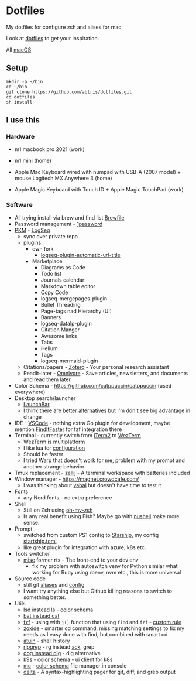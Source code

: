 # Dotfiles

My dotfiles for configure zsh and alises for mac

Look at [dotfiles](https://dotfiles.github.io/) to get your inspiration.

All [macOS](https://github.com/mathiasbynens/dotfiles/blob/master/.macos)

## Setup

```
mkdir -p ~/bin
cd ~/bin
git clone https://github.com/abtris/dotfiles.git
cd dotfiles
sh install
```

## I use this

### Hardware

- m1 macbook pro 2021 (work)
- m1 mini (home)

- Apple Mac Keyboard wired with numpad with USB-A (2007 model)  + mouse Logitech MX Anywhere 3 (home)
- Apple Magic Keyboard with Touch ID + Apple Magic TouchPad (work)

### Software

- All trying install via brew and find list [Brewfile](Brewfile)
- Password management - [1password](https://1password.com/)
- [PKM](https://en.wikipedia.org/wiki/Personal_knowledge_management) - [LogSeq](https://logseq.com/)
  - sync over private repo
  - plugins:
    - own fork
      - [logseq-plugin-automatic-url-title](https://github.com/abtris/logseq-plugin-automatic-url-title)
    - Marketplace
      - Diagrams as Code
      - Todo list
      - Journals calendar
      - Markdown table editor
      - Copy Code
      - logseq-mergepages-plugin
      - Bullet Threading
      - Page-tags nad Hierarchy (UI)
      - Banners
      - logseq-datalp-plugin
      - Citation Manger
      - Awesome links
      - Tabs
      - Helium
      - Tags
      - logseq-mermaid-plugin
  - Citations/papers - [Zotero](https://www.zotero.org/) - Your personal research assistant
  - ReadIt-later - [Omnivore](https://omnivore.app/) - Save articles, newsletters, and documents and read them later 
- Color Schema - https://github.com/catppuccin/catppuccin (used everywhere)
- Desktop search/launcher
  - [LaunchBar](https://www.obdev.at/products/launchbar/index.html)
  - I think there are [better alternatives](https://www.raycast.com/) but I'm don't see big advantage in change
- IDE - [VSCode](https://code.visualstudio.com/) - nothing extra Go plugin for development, maybe mention [FindItFaster](https://marketplace.visualstudio.com/items?itemName=TomRijndorp.find-it-faster) for fzf integration there
- Terminal - currently switch from [iTerm2](https://iterm2.com/) to [WezTerm](https://wezfurlong.org/wezterm/index.html) 
    - WezTerm is multiplatform
    - I like lua for [configuration](./wezterm/wezterm.lua)
    - Should be faster
    - I tried Warp that doesn't work for me, problem with my prompt and another strange behavior
- Tmux replacement - [zellij](https://zellij.dev/) - A terminal workspace with batteries included
- Window manager - https://magnet.crowdcafe.com/
  - I was thinking about [yabai](https://github.com/koekeishiya/yabai) but doesn't have time to test it
- Fonts
  - any Nerd fonts - no extra preference
- Shell
  - Still on Zsh using [oh-my-zsh](https://ohmyz.sh/)
  - Is any real benefit using Fish? Maybe go with [nushell](https://www.nushell.sh/) make more sense.
- Prompt
  - switched from custom PS1 config to [Starship](https://starship.rs/), my config [startship.toml](./startship.toml)
  - like great plugin for integration with azure, k8s etc.
- Tools switcher
  - [mise](https://mise.jdx.dev/) former rtx - The front-end to your dev env
    - fix my problem with autoswitch venv for Python similar what working for Ruby using rbenv, nvm etc., this is more universal
- Source code
  - still git [aliases](./bash/aliases) and [config](./git/.gitconfig)
  - I want try anything else but Github killing reasons to switch to something better.
- Utils
  - [lsd instead ls](https://github.com/lsd-rs/lsd) -  [color schema](https://github.com/catppuccin/lsd)
  - [bat instead cat](https://github.com/sharkdp/bat)
  - [fzf](https://github.com/junegunn/fzf) - using with `j()` function that using `find` and `fzf` - [custom rule](./bash/aliases?plain=1#L135)
  - [zoxide](https://github.com/ajeetdsouza/zoxide) - smarter cd command, missing matching settings to fix my needs as I easy done with find, but combined with smart cd
  - [atuin](https://github.com/atuinsh/atuin) - shell history
  - [ripgrep](https://github.com/BurntSushi/ripgrep) - rg instead [ack](https://linux.die.net/man/1/ack), grep
  - [dog instead dig](https://github.com/ogham/dog) - dig alternative
  - [k9s](https://k9scli.io/) - [color schema](https://github.com/catppuccin/k9s) - ui client for k8s
  - [mc](https://github.com/MidnightCommander/mc) - [color schema](https://github.com/catppuccin/mc) file manager in console
  - [delta](https://github.com/dandavison/delta) - A syntax-highlighting pager for git, diff, and grep output
